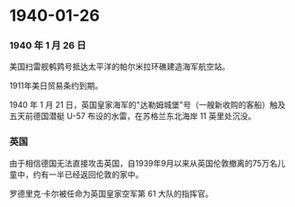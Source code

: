 # 1940-01-26

### 1940 年 1 月 26 日

美国扫雷舰鹌鹑号抵达太平洋的帕尔米拉环礁建造海军航空站。

1911年美日贸易条约到期。

1940 年 1 月 21
日，英国皇家海军的"达勒姆城堡"号（一艘新收购的客船）触及五天前德国潜艇
U-57 布设的水雷，在苏格兰东北海岸 11 英里处沉没。

### 英国

由于相信德国无法直接攻击英国，自1939年9月以来从英国伦敦撤离的75万名儿童中，约有一半已经返回伦敦的家中。

罗德里克·卡尔被任命为英国皇家空军第 61 大队的指挥官。